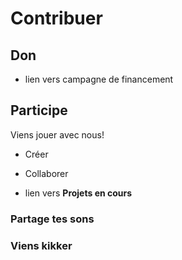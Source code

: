 # Contribuer


## Don

- lien vers campagne de financement


## Participe

Viens jouer avec nous!

- Créer
- Collaborer

- lien vers **Projets en cours**



### Partage tes sons

### Viens kikker

